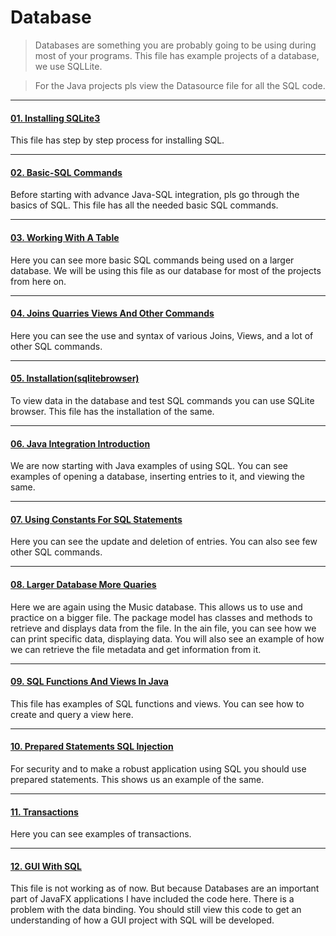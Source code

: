 # Database

>Databases are something you are probably going to be using during most of your programs. This file has example projects of a database, we use SQLLite. 

>For the Java projects pls view the Datasource file for all the SQL code. 

---

#### [01. Installing SQLite3](01.Installing-SQLite3/Installing-SQLite3)

This file has step by step process for installing SQL.

---

#### [02. Basic-SQL Commands](02.Basic-SQL-Commands/Basic-SQL-Commands)

Before starting with advance Java-SQL integration, pls go through the basics of SQL. This file has all the needed basic SQL commands.

---

#### [03. Working With A Table](03.Working-With-Table)

Here you can see more basic SQL commands being used on a larger database. We will be using this file as our database for most of the projects from here on. 

---

#### [04. Joins Quarries Views And Other Commands](04.Joins-Quaries-Views-And-Other-Commands)

Here you can see the use and syntax of various Joins, Views, and a lot of other SQL commands.

---

#### [05. Installation(sqlitebrowser)](05.Installation/Installation)

To view data in the database and test SQL commands you can use SQLite browser. This file has the installation of the same.

---

#### [06. Java Integration Introduction](06.Java-Integration-Introduction/src)

We are now starting with Java examples of using SQL. You can see examples of opening a database, inserting entries to it, and viewing the same.

---

#### [07. Using Constants For SQL Statements](07.Using-Constants-For-SQL-Statements/src)

Here you can see the update and deletion of entries. You can also see few other SQL commands.

---

#### [08. Larger Database More Quaries](08.Larger-Database-More-Quaries/src)

Here we are again using the Music database. This allows us to use and practice on a bigger file. 
The package model has classes and methods to retrieve and displays data from the file. In the ain file, you can see how we can print specific data, displaying data. 
You will also see an example of how we can retrieve the file metadata and get information from it. 

---

#### [09. SQL Functions And Views In Java](09.SQL-Funcations-And-Views-In-Java/src)

This file has examples of SQL functions and views. You can see how to create and query a view here. 

---

#### [10. Prepared Statements SQL Injection](10.Prepared-Statements-SQL-Injection/src)

For security and to make a robust application using SQL you should use prepared statements. This shows us an example of the same. 

---

#### [11. Transactions](11.Transactions/src)

Here you can see examples of transactions. 

---

#### [12. GUI With SQL](12.GUI-With-SQL/src/sample)

This file is not working as of now. But because Databases are an important part of JavaFX applications I have included the code here. 
There is a problem with the data binding. You should still view this code to get an understanding of how a GUI project with SQL will be developed. 

